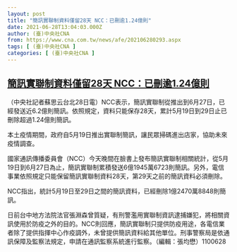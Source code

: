 ```yaml
---
layout: post
title: "簡訊實聯制資料僅留28天 NCC：已刪逾1.24億則"
date: 2021-06-28T13:04:03.000Z
author: (臺)中央社CNA
from: https://www.cna.com.tw/news/afe/202106280293.aspx
tags: [ (臺)中央社CNA ]
categories: [ (臺)中央社CNA ]
---
```

<!--1624885443000-->
[簡訊實聯制資料僅留28天 NCC：已刪逾1.24億則](https://www.cna.com.tw/news/afe/202106280293.aspx)
------

<div>
<div></div><div class="paragraph"><p>（中央社記者蘇思云台北28日電）NCC表示，簡訊實聯制從推出到6月27日，已經發送近6.2億則簡訊。依照規定，資料只能保存28天，累計5月19日到29日止已刪除超過1.24億則簡訊。</p><p>本土疫情期間，政府自5月19日推出實聯制簡訊，讓民眾掃碼進出店家，協助未來疫情調查。</p><p>國家通訊傳播委員會（NCC）今天晚間在臉書上發布簡訊實聯制相關統計，從5月19日到6月27日為止，簡訊實聯制累積發送6億1945萬6723則簡訊。另外，電信事業依照規定只能保留簡訊實聯制資料28天，第29天之前的簡訊資料必須刪除。</p><p>NCC指出，統計5月19日至29日之間的簡訊資料，已經刪除1億2470萬8848則簡訊。</p><p>日前台中地方法院法官張淵森曾質疑，有刑警濫用實聯制資訊逮捕嫌犯，將相關資訊使用於防疫之外的目的。NCC則回應，簡訊實聯制只提供防疫用途，各電信業者除了提供指揮中心作疫調外，未曾提供簡訊資料給其他單位。刑事警察局是依通訊保障及監察法規定，申請在通訊監察系統進行監察。（編輯：張均懋）1100628</p></div>
</div>
